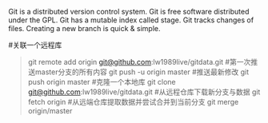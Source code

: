 Git is a distributed version control system. 
Git is free software distributed under the GPL. 
Git has a mutable index called stage. 
Git tracks changes of files. 
Creating a new branch is quick & simple. 

#关联一个远程库
> git remote add origin git@github.com:lw1989live/gitdata.git
#第一次推送master分支的所有内容
> git push -u origin master
#推送最新修改
> git push origin master
#克隆一个本地库
> git clone git@github.com:lw1989live/gitdata.git
#从远程仓库下载新分支与数据
> git fetch origin
#从远端仓库提取数据并尝试合并到当前分支
> git merge origin/master

